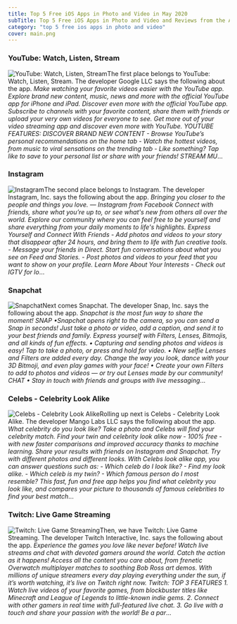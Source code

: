 ```yaml
---
title: Top 5 Free iOS Apps in Photo and Video in May 2020
subTitle: Top 5 Free iOS Apps in Photo and Video and Reviews from the AppStore in May 2020.
category: "top 5 free ios apps in photo and video"
cover: main.png
---
```


### YouTube: Watch, Listen, Stream

![YouTube: Watch, Listen, Stream](https://is1-ssl.mzstatic.com/image/thumb/Purple113/v4/ba/de/ac/badeac01-fca3-03ee-886b-5894959a6979/logo_youtube_color-0-0-1x_U007emarketing-0-0-0-6-0-0-sRGB-0-0-0-GLES2_U002c0-512MB-85-220-0-0.png/100x100bb.png)The first place belongs to YouTube: Watch, Listen, Stream. The developer Google LLC says the following about the app. _Make watching your favorite videos easier with the YouTube app. Explore brand new content, music, news and more with the official YouTube app for iPhone and iPad.  Discover even more with the official YouTube app. Subscribe to channels with your favorite content, share them with friends or upload your very own videos for everyone to see.  Get more out of your video streaming app and discover even more with YouTube.  YOUTUBE FEATURES:  DISCOVER BRAND NEW CONTENT - Browse YouTube’s personal recommendations on the home tab - Watch the hottest videos, from music to viral sensations on the trending tab - Like something? Tap like to save to your personal list or share with your friends!  STREAM MU_...

### Instagram

![Instagram](https://is3-ssl.mzstatic.com/image/thumb/Purple113/v4/4d/1f/8c/4d1f8ca4-ab7e-f3a4-4209-fb4a019591f7/Prod-0-0-1x_U007emarketing-0-0-0-6-0-0-sRGB-0-0-0-GLES2_U002c0-512MB-85-220-0-0.png/100x100bb.png)The second place belongs to Instagram. The developer Instagram, Inc. says the following about the app. _Bringing you closer to the people and things you love. — Instagram from Facebook  Connect with friends, share what you’re up to, or see what's new from others all over the world. Explore our community where you can feel free to be yourself and share everything from your daily moments to life's highlights.  Express Yourself and Connect With Friends  - Add photos and videos to your story that disappear after 24 hours, and bring them to life with fun creative tools. - Message your friends in Direct. Start fun conversations about what you see on Feed and Stories. - Post photos and videos to your feed that you want to show on your profile.  Learn More About Your Interests  - Check out IGTV for lo_...

### Snapchat

![Snapchat](https://is3-ssl.mzstatic.com/image/thumb/Purple123/v4/29/1d/c8/291dc8f4-f69d-1473-b67f-e4401ad56662/AppIcon-0-0-1x_U007emarketing-0-0-0-5-0-0-sRGB-0-0-0-GLES2_U002c0-512MB-85-220-0-0.png/100x100bb.png)Next comes Snapchat. The developer Snap, Inc. says the following about the app. _Snapchat is the most fun way to share the moment!  SNAP •Snapchat opens right to the camera, so you can send a Snap in seconds! Just take a photo or video, add a caption, and send it to your best friends and family. Express yourself with Filters, Lenses, Bitmojis, and all kinds of fun effects. • Capturing and sending photos and videos is easy! Tap to take a photo, or press and hold for video. • New selfie Lenses and Filters are added every day. Change the way you look, dance with your 3D Bitmoji, and even play games with your face! • Create your own Filters to add to photos and videos — or try out Lenses made by our community!  CHAT • Stay in touch with friends and groups with live messaging_...

### Celebs - Celebrity Look Alike

![Celebs - Celebrity Look Alike](https://is3-ssl.mzstatic.com/image/thumb/Purple113/v4/ce/2c/05/ce2c0539-b2ec-0642-d7a8-85a98889f7ba/AppIcon-1x_U007emarketing-0-7-0-0-85-220.png/100x100bb.png)Rolling up next is Celebs - Celebrity Look Alike. The developer Mango Labs LLC says the following about the app. _What celebrity do you look like? Take a photo and Celebs will find your celebrity match.  Find your twin and celebrity look alike now - 100% free - with new faster comparisons and improved accuracy thanks to machine learning.  Share your results with friends on Instagram and Snapchat. Try with different photos and different looks.  With Celebs look alike app, you can answer questions such as:  - Which celeb do I look like? - Find my look alike. - Which celeb is my twin? - Which famous person do I most resemble?  This fast, fun and free app helps you find what celebrity you look like, and compares your picture to thousands of famous celebrities to find your best match_...

### Twitch: Live Game Streaming

![Twitch: Live Game Streaming](https://is2-ssl.mzstatic.com/image/thumb/Purple123/v4/c7/92/38/c79238a6-f4b0-4bfb-1046-b6ad412ce12a/TwitchAppIcon-1x_U007emarketing-0-7-0-0-85-220.png/100x100bb.png)Then, we have Twitch: Live Game Streaming. The developer Twitch Interactive, Inc. says the following about the app. _Experience the games you love like never before! Watch live streams and chat with devoted gamers around the world.  Catch the action as it happens! Access all the content you care about, from frenetic Overwatch multiplayer matches to soothing Bob Ross art demos. With millions of unique streamers every day playing everything under the sun, if it’s worth watching, it’s live on Twitch right now.  Twitch: TOP 3 FEATURES  1. Watch live videos of your favorite games, from blockbuster titles like Minecraft and League of Legends to little-known indie gems.  2. Connect with other gamers in real time with full-featured live chat. 3. Go live with a touch and share your passion with the world!  Be a par_...

